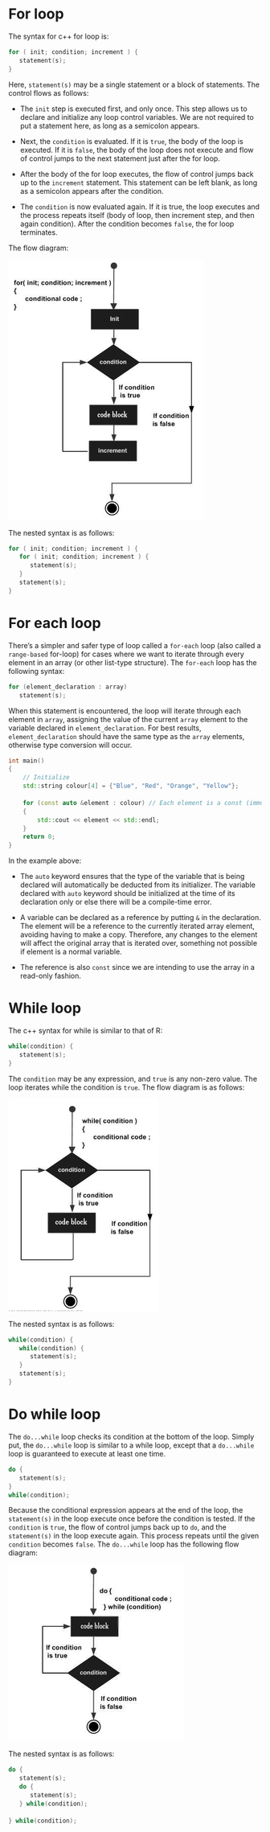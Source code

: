 # For loop

The syntax for c++ for loop is:

```cpp
for ( init; condition; increment ) {
   statement(s);
}
```

Here, `statement(s)` may be a single statement or a block of statements. The control flows as follows:

* The `init` step is executed first, and only once. This step allows us to declare and initialize any loop control variables. We are not required to put a statement here, as long as a semicolon appears.

* Next, the `condition` is evaluated. If it is `true`, the body of the loop is executed. If it is `false`, the body of the loop does not execute and flow of control jumps to the next statement just after the for loop.

* After the body of the for loop executes, the flow of control jumps back up to the `increment` statement. This statement can be left blank, as long as a semicolon appears after the condition.

* The `condition` is now evaluated again. If it is true, the loop executes and the process repeats itself (body of loop, then increment step, and then again condition). After the condition becomes `false`, the for loop terminates.

The flow diagram:

![](flow_diagrams/for.png)

The nested syntax is as follows:

```cpp
for ( init; condition; increment ) {
   for ( init; condition; increment ) {
      statement(s);
   }
   statement(s);
}
```

# For each loop

There’s a simpler and safer type of loop called a `for-each` loop (also called a `range-based` for-loop) for cases where we want to iterate through every element in an array (or other list-type structure). The `for-each` loop has the following syntax:

```cpp
for (element_declaration : array)
   statement(s);
```

When this statement is encountered, the loop will iterate through each element in `array`, assigning the value of the current `array` element to the variable declared in `element_declaration`. For best results, `element_declaration` should have the same type as the `array` elements, otherwise type conversion will occur.

```cpp
int main()
{
    // Initialize
    std::string colour[4] = {"Blue", "Red", "Orange", "Yellow"};

    for (const auto &element : colour) // Each element is a const (immutable) reference to the currently iterated array element
    {
        std::cout << element << std::endl;
    }
    return 0;
}
```

In the example above:

* The `auto` keyword ensures that the type of the variable that is being declared will automatically be deducted from its initializer. The variable declared with `auto` keyword should be initialized at the time of its declaration only or else there will be a compile-time error. 

* A variable can be declared as a reference by putting `&` in the declaration. The element will be a reference to the currently iterated array element, avoiding having to make a copy. Therefore, any changes to the element will affect the original array that is iterated over, something not possible if element is a normal variable.

* The reference is also `const` since we are intending to use the array in a read-only fashion.

# While loop

The c++ syntax for while is similar to that of R:

```cpp
while(condition) {
   statement(s);
}
```

The `condition` may be any expression, and `true` is any non-zero value. The loop iterates while the condition is `true`. The flow diagram is as follows:

![](flow_diagrams/while.png)

The nested syntax is as follows:

```cpp
while(condition) {
   while(condition) {
      statement(s);
   }
   statement(s);
}
```

# Do while loop

The `do...while` loop checks its condition at the bottom of the loop. Simply put, the `do...while` loop is similar to a while loop, except that a `do...while` loop is guaranteed to execute at least one time.

```cpp
do {
   statement(s);
} 
while(condition);
```

Because the conditional expression appears at the end of the loop, the `statement(s)` in the loop execute once before the condition is tested. If the `condition` is `true`, the flow of control jumps back up to `do`, and the `statement(s)` in the loop execute again. This process repeats until the given `condition` becomes `false`. The `do...while` loop has the following flow diagram:

![](flow_diagrams/do_while.png)

The nested syntax is as follows:

```cpp
do {
   statement(s); 
   do {
      statement(s);
   } while(condition);

} while(condition);
```